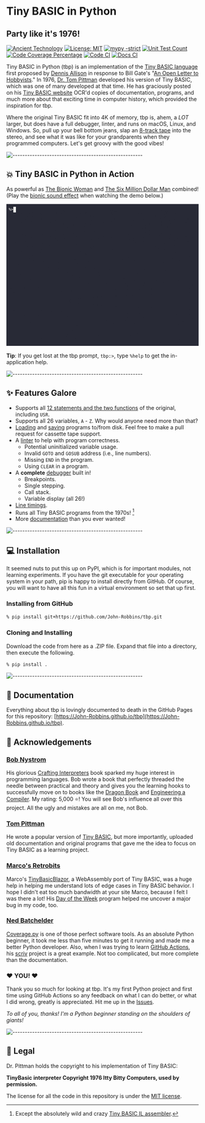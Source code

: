 # Tiny BASIC in Python

<!-- https://github.com/ikatyang/emoji-cheat-sheet -->
<!-- markdownlint-disable MD026 -->
## Party like it's 1976!

[![Ancient Technology](https://img.shields.io/badge/Ancient%20Technology-blue?style=flat-square)](https://en.wikipedia.org/wiki/Tiny_BASIC)
[![License: MIT](https://img.shields.io/badge/License-MIT-blue)](https://github.com/John-Robbins/tbp/blob/main/LICENSE)
[![mypy -strict](https://img.shields.io/badge/mypy-strict-green?style=flat-square&color=hsl(120%2C%20100%25%2C%2040%25))](https://mypy.readthedocs.io/en/stable/command_line.html#cmdoption-mypy-strict)
[![Unit Test Count](https://img.shields.io/endpoint?url=https://gist.githubusercontent.com/John-Robbins/bd5e145f62ac1cf199a458977b8e1f16/raw/unittestsbadge.json)](https://github.com/John-Robbins/tbp/tree/main/tests)
[![Code Coverage Percentage](https://img.shields.io/endpoint?url=https://gist.githubusercontent.com/John-Robbins/bd5e145f62ac1cf199a458977b8e1f16/raw/covbadge.json)](https://github.com/John-Robbins/tbp/actions/workflows/Code-CI.yml)
[![Code CI](https://img.shields.io/github/actions/workflow/status/John-Robbins/tbp/Code-CI.yml?branch=main&style=flat-square&label=Code%20CI)](https://github.com/John-Robbins/tbp/actions/workflows/Code-CI.yml)
[![Docs CI](https://img.shields.io/github/actions/workflow/status/John-Robbins/tbp/Docs-CI.yml?branch=main&style=flat-square&label=Docs%20CI)](https://John-Robbins.github.io/tbp)

Tiny BASIC in Python (tbp) is an implementation of the [Tiny BASIC language](https://en.wikipedia.org/wiki/Tiny_BASIC) first proposed by [Dennis Allison](https://en.wikipedia.org/wiki/Dennis_Allison) in response to Bill Gate's "[An Open Letter to Hobbyists](https://en.wikipedia.org/wiki/An_Open_Letter_to_Hobbyists)." In 1976, [Dr. Tom Pittman](http://www.ittybittycomputers.com) developed his version of Tiny BASIC, which was one of many developed at that time. He has graciously posted on his [Tiny BASIC website](www.ittybittycomputers.com/IttyBitty/TinyBasic/index.htm) OCR'd copies of documentation, programs, and much more about that exciting time in computer history, which provided the inspiration for tbp.

Where the original Tiny BASIC fit into 4K of memory, tbp is, ahem, a *LOT* larger, but does have a full debugger, linter, and runs on macOS, Linux, and Windows. So, pull up your bell bottom jeans, slap an [8-track tape](https://en.wikipedia.org/wiki/8-track_cartridge) into the stereo, and see what it was like for your grandparents when they programmed computers. Let's get groovy with the good vibes!

![-----------------------------------------------------](https://raw.githubusercontent.com/andreasbm/readme/master/assets/lines/rainbow.png)

## :boom: Tiny BASIC in Python in Action

As powerful as [The Bionic Woman](https://en.wikipedia.org/wiki/The_Bionic_Woman) and [The Six Million Dollar Man](https://en.wikipedia.org/wiki/The_Six_Million_Dollar_Man) combined! (Play the [bionic sound effect](https://www.myinstants.com/en/instant/six-million-dollar-man/) when watching the demo below.)

![Feel the SIZZLE!](./sizzle/tbp-sizzle-optimized.gif)

**Tip**: If you get lost at the tbp prompt, `tbp:>`, type `%help` to get the in-application help.

![-----------------------------------------------------](https://raw.githubusercontent.com/andreasbm/readme/master/assets/lines/rainbow.png)

## :sparkles: Features Galore

- Supports all [12 statements and the two functions](https://john-robbins.github.io/tbp/tb-language) of the original, including `USR`.
- Supports all 26 variables, `A` - `Z`. Why would anyone need more than that?
- [Loading](https://john-robbins.github.io/tbp/tbp-command-language#loading-files-loadfile--lf) and [saving](https://john-robbins.github.io/tbp/tbp-command-language#saving-files-savefile--sf) programs to/from disk. Feel free to make a pull request for cassette tape support.
- A [linter](https://john-robbins.github.io/tbp/tbp-command-language#linting-lint) to help with program correctness.
  - Potential uninitialized variable usage.
  - Invalid `GOTO` and `GOSUB` address (i.e., line numbers).
  - Missing `END` in the program.
  - Using `CLEAR` in a program.
- A **complete** [debugger](https://john-robbins.github.io/tbp/tbp-command-language#the-tiny-basic-in-python-debugger) built in!
  - Breakpoints.
  - Single stepping.
  - Call stack.
  - Variable display (all 26!)
- [Line timings](https://john-robbins.github.io/tbp/tbp-command-language#options-opt).
- Runs all Tiny BASIC programs from the 1970s! [^1]
- More [documentation](https://john-robbins.github.io/tbp/) than you ever wanted!

![-----------------------------------------------------](https://raw.githubusercontent.com/andreasbm/readme/master/assets/lines/rainbow.png)

## :computer: Installation

It seemed nuts to put this up on PyPI, which is for important modules, not learning experiments. If you have the git executable for your operating system in your path, pip is happy to install directly from GitHub. Of course, you will want to have all this fun in a virtual environment so set that up first.

### Installing from GitHub

```bash
% pip install git+https://github.com/John-Robbins/tbp.git
```

### Cloning and Installing

Download the code from here as a .ZIP file. Expand that file into a directory, then execute the following.

```bash
% pip install .
```

![-----------------------------------------------------](https://raw.githubusercontent.com/andreasbm/readme/master/assets/lines/rainbow.png)

## :book: Documentation

Everything about tbp is lovingly documented to death in the GitHub Pages for this repository: [https://John-Robbins.github.io/tbp](https://John-Robbins.github.io/tbp).

## :clap: Acknowledgements

### [Bob Nystrom](https://github.com/munificent)

His glorious [Crafting Interpreters](http://www.craftinginterpreters.com) book sparked my huge interest in programming languages. Bob wrote a book that perfectly threaded the needle between practical and theory and gives you the learning hooks to successfully move on to books like the [Dragon Book](https://www.malaprops.com/book/9780321486813) and [Engineering a Compiler](https://www.malaprops.com/book/9780128154120). My rating: 5,000 :star:! You will see Bob's influence all over this project. All the ugly and mistakes are all on me, not Bob.

### [Tom Pittman](http://www.ittybittycomputers.com)

He wrote a popular version of [Tiny BASIC](http://www.ittybittycomputers.com/IttyBitty/TinyBasic/index.htm), but more importantly, uploaded old documentation and original programs that gave me the idea to focus on Tiny BASIC as a learning project.

### [Marco's Retrobits](https://retrobits.altervista.org/blog/)

Marco's [TinyBasicBlazor](https://retrobits.altervista.org/tinybasicblazor/), a WebAssembly port of Tiny BASIC, was a huge help in helping me understand lots of edge cases in Tiny BASIC behavior. I hope I didn't eat too much bandwidth at your site Marco, because I felt I was there a lot! His [Day of the Week](https://retrobits.altervista.org/tinybasicblazor/programs/DayOfTheWeek.txt) program helped me uncover a major bug in my code, too.

### [Ned Batchelder](https://nedbatchelder.com)

[Coverage.py](https://coverage.readthedocs.io/en/latest/index.html) is one of those perfect software tools. As an absolute Python beginner, it took me less than five minutes to get it running and made me a better Python developer. Also, when I was trying to learn [GitHub Actions](https://docs.github.com/en/actions), his [scriv](https://github.com/nedbat/scriv) project is a great example. Not too complicated, but more complete than the documentation.

### :heart: YOU! :heart:

Thank you so much for looking at tbp. It's my first Python project and first time using GitHub Actions so any feedback on what I can do better, or what I did wrong, greatly is appreciated. Hit me up in the [Issues](https://github.com/John-Robbins/tbp/issues).

*To all of you, thanks! I'm a Python beginner standing on the shoulders of giants!*

![-----------------------------------------------------](https://raw.githubusercontent.com/andreasbm/readme/master/assets/lines/rainbow.png)

## :page_facing_up: Legal

Dr. Pittman holds the copyright to his implementation of Tiny BASIC:

**TinyBasic interpreter Copyright 1976 Itty Bitty Computers, used by permission.**

The license for all the code in this repository is under the [MIT license](https://github.com/John-Robbins/tbp/blob/main/LICENSE).

[^1]: Except the absolutely wild and crazy [Tiny BASIC IL assembler](http://www.ittybittycomputers.com/IttyBitty/TinyBasic/TBasm.txt).
